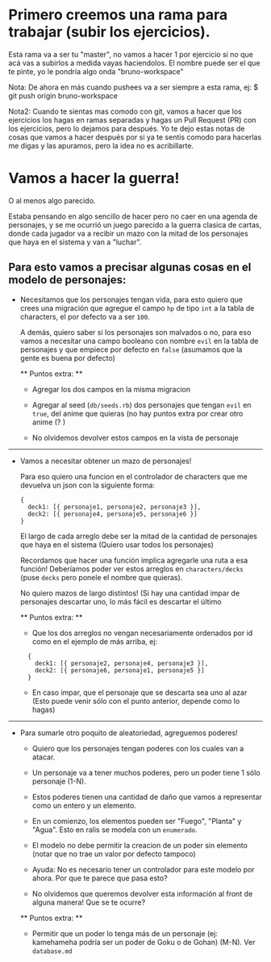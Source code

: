 # Primero creemos una rama para trabajar (subir los ejercicios).

Esta rama va a ser tu "master", no vamos a hacer 1 por ejercicio si no que acá vas a subirlos a medida vayas haciendolos. El nombre puede ser el que te pinte, yo le pondría algo onda "bruno-workspace"

Nota: De ahora en más cuando pushees va a ser siempre a esta rama, ej: $ git push origin bruno-workspace

Nota2: Cuando te sientas mas comodo con git, vamos a hacer que los ejercicios los hagas en ramas separadas y hagas un Pull Request (PR) con los ejercicios, pero lo dejamos para después. Yo te dejo estas notas de cosas que vamos a hacer después por si ya te sentis comodo para hacerlas me digas y las apuramos, pero la idea no es acribillarte.

# Vamos a hacer la guerra!

O al menos algo parecido.

Estaba pensando en algo sencillo de hacer pero no caer en una agenda de personajes, y se me ocurrió un juego parecido a la guerra clasica de cartas, donde cada jugador va a recibir un mazo con la mitad de los personajes que haya en el sistema y van a "luchar".

## Para esto vamos a precisar algunas cosas en el modelo de personajes:

- Necesitamos que los personajes tengan vida, para esto quiero que crees una migración que agregue el campo `hp` de tipo `int` a la tabla de characters, el por defecto va a ser `100`.

  A demás, quiero saber si los personajes son malvados o no, para eso vamos a necesitar una campo booleano con nombre `evil` en la tabla de personajes y que empiece por defecto en `false` (asumamos que la gente es buena por defecto)

  ** Puntos extra: **

  - Agregar los dos campos en la misma migracion

  - Agregar al seed (`db/seeds.rb`) dos personajes que tengan `evil` en `true`, del anime que quieras (no hay puntos extra por crear otro anime (? )

  - No olvidemos devolver estos campos en la vista de personaje

---

- Vamos a necesitar obtener un mazo de personajes!

  Para eso quiero una funcion en el controlador de characters que me devuelva un json con la siguiente forma:

  ```
  {
    deck1: [{ personaje1, personaje2, personaje3 }],
    deck2: [{ personaje4, personaje5, personaje6 }]
  }
  ```

  El largo de cada arreglo debe ser la mitad de la cantidad de personajes que haya en el sistema (Quiero usar todos los personajes)

  Recordamos que hacer una función implica agregarle una ruta a esa función! Deberíamos poder ver estos arreglos en `characters/decks` (puse `decks` pero ponele el nombre que quieras).

  No quiero mazos de largo distintos! (Si hay una cantidad impar de personajes descartar uno, lo más fácil es descartar el último

  ** Puntos extra: **

  - Que los dos arreglos no vengan necesariamente ordenados por id como en el ejemplo de más arriba, ej:

  ```
    {
      deck1: [{ personaje2, personaje4, personaje3 }],
      deck2: [{ personaje6, personaje1, personaje5 }]
    }
  ```

  - En caso impar, que el personaje que se descarta sea uno al azar (Esto puede venir sólo con el punto anterior, depende como lo hagas)

---

- Para sumarle otro poquito de aleatoriedad, agreguemos poderes!

  - Quiero que los personajes tengan poderes con los cuales van a atacar.

  - Un personaje va a tener muchos poderes, pero un poder tiene 1 sólo personaje (1-N).

  - Estos poderes tienen una cantidad de daño que vamos a representar como un entero y un elemento.

  - En un comienzo, los elementos pueden ser "Fuego", "Planta" y "Agua". Esto en ralis se modela con un `enumerado`.

  - El modelo no debe permitir la creacion de un poder sin elemento (notar que no trae un valor por defecto tampoco)

  - Ayuda: No es necesario tener un controlador para este modelo por ahora. Por que te parece que pasa esto?

  - No olvidemos que queremos devolver esta información al front de alguna manera! Que se te ocurre?
  

  ** Puntos extra: **

  - Permitir que un poder lo tenga más de un personaje (ej: kamehameha podría ser un poder de Goku o de Gohan) (M-N). Ver `database.md`
